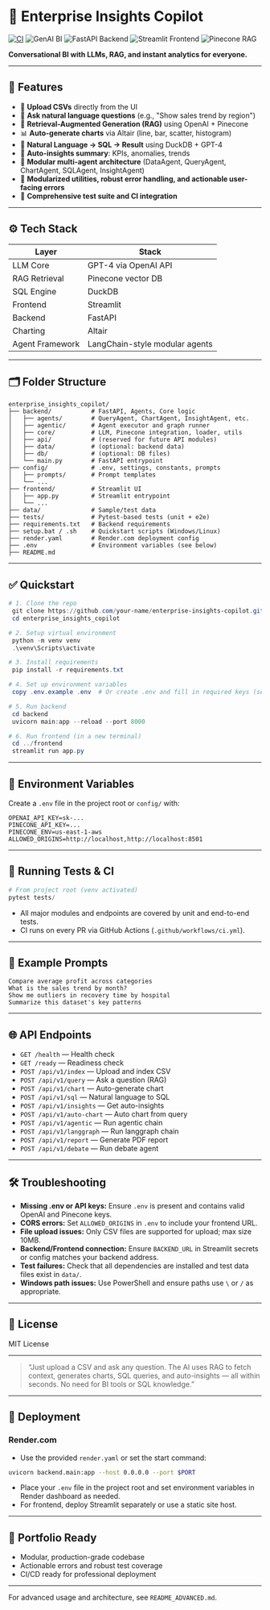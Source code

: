 # 🧠 Enterprise Insights Copilot

[![CI](https://github.com/MlvPrasadOfficial/enterprise-insights-copilot/actions/workflows/ci.yml/badge.svg)](https://github.com/MlvPrasadOfficial/enterprise-insights-copilot/actions/workflows/ci.yml)
![GenAI BI](https://img.shields.io/badge/GenAI-BI-blueviolet?style=for-the-badge)
![FastAPI Backend](https://img.shields.io/badge/FastAPI-Backend-green?style=for-the-badge)
![Streamlit Frontend](https://img.shields.io/badge/Streamlit-Frontend-orange?style=for-the-badge)
![Pinecone RAG](https://img.shields.io/badge/Pinecone-RAG-9cf?style=for-the-badge)

**Conversational BI with LLMs, RAG, and instant analytics for everyone.**

---

## 🚀 Features

- 📁 **Upload CSVs** directly from the UI
- 💬 **Ask natural language questions** (e.g., "Show sales trend by region")
- 🧠 **Retrieval-Augmented Generation (RAG)** using OpenAI + Pinecone
- 📊 **Auto-generate charts** via Altair (line, bar, scatter, histogram)
- 🧾 **Natural Language → SQL → Result** using DuckDB + GPT-4
- 📌 **Auto-insights summary**: KPIs, anomalies, trends
- 🧱 **Modular multi-agent architecture** (DataAgent, QueryAgent, ChartAgent, SQLAgent, InsightAgent)
- 🧩 **Modularized utilities, robust error handling, and actionable user-facing errors**
- 🧪 **Comprehensive test suite and CI integration**

---

## ⚙️ Tech Stack

| Layer          | Stack                                |
|----------------|---------------------------------------|
| LLM Core       | GPT-4 via OpenAI API                  |
| RAG Retrieval  | Pinecone vector DB                    |
| SQL Engine     | DuckDB                                |
| Frontend       | Streamlit                             |
| Backend        | FastAPI                               |
| Charting       | Altair                                |
| Agent Framework| LangChain-style modular agents        |

---

## 🗂 Folder Structure

```text
enterprise_insights_copilot/
├── backend/           # FastAPI, Agents, Core logic
│   ├── agents/        # QueryAgent, ChartAgent, InsightAgent, etc.
│   ├── agentic/       # Agent executor and graph runner
│   ├── core/          # LLM, Pinecone integration, loader, utils
│   ├── api/           # (reserved for future API modules)
│   ├── data/          # (optional: backend data)
│   ├── db/            # (optional: DB files)
│   └── main.py        # FastAPI entrypoint
├── config/            # .env, settings, constants, prompts
│   ├── prompts/       # Prompt templates
│   └── ...
├── frontend/          # Streamlit UI
│   ├── app.py         # Streamlit entrypoint
│   └── ...
├── data/              # Sample/test data
├── tests/             # Pytest-based tests (unit + e2e)
├── requirements.txt   # Backend requirements
├── setup.bat / .sh    # Quickstart scripts (Windows/Linux)
├── render.yaml        # Render.com deployment config
├── .env               # Environment variables (see below)
├── README.md
```

---

## ✅ Quickstart

```powershell
# 1. Clone the repo
 git clone https://github.com/your-name/enterprise-insights-copilot.git
 cd enterprise_insights_copilot

# 2. Setup virtual environment
 python -m venv venv
 .\venv\Scripts\activate

# 3. Install requirements
 pip install -r requirements.txt

# 4. Set up environment variables
 copy .env.example .env  # Or create .env and fill in required keys (see below)

# 5. Run backend
 cd backend
 uvicorn main:app --reload --port 8000

# 6. Run frontend (in a new terminal)
 cd ../frontend
 streamlit run app.py
```

---

## 🔑 Environment Variables

Create a `.env` file in the project root or `config/` with:

```
OPENAI_API_KEY=sk-...
PINECONE_API_KEY=...
PINECONE_ENV=us-east-1-aws
ALLOWED_ORIGINS=http://localhost,http://localhost:8501
```

---

## 🧪 Running Tests & CI

```powershell
# From project root (venv activated)
pytest tests/
```
- All major modules and endpoints are covered by unit and end-to-end tests.
- CI runs on every PR via GitHub Actions (`.github/workflows/ci.yml`).

---

## 🧪 Example Prompts

```text
Compare average profit across categories
What is the sales trend by month?
Show me outliers in recovery time by hospital
Summarize this dataset's key patterns
```

---

## 🌐 API Endpoints

- `GET /health` — Health check
- `GET /ready` — Readiness check
- `POST /api/v1/index` — Upload and index CSV
- `POST /api/v1/query` — Ask a question (RAG)
- `POST /api/v1/chart` — Auto-generate chart
- `POST /api/v1/sql` — Natural language to SQL
- `POST /api/v1/insights` — Get auto-insights
- `POST /api/v1/auto-chart` — Auto chart from query
- `POST /api/v1/agentic` — Run agentic chain
- `POST /api/v1/langgraph` — Run langgraph chain
- `POST /api/v1/report` — Generate PDF report
- `POST /api/v1/debate` — Run debate agent

---

## 🛠️ Troubleshooting

- **Missing .env or API keys:** Ensure `.env` is present and contains valid OpenAI and Pinecone keys.
- **CORS errors:** Set `ALLOWED_ORIGINS` in `.env` to include your frontend URL.
- **File upload issues:** Only CSV files are supported for upload; max size 10MB.
- **Backend/Frontend connection:** Ensure `BACKEND_URL` in Streamlit secrets or config matches your backend address.
- **Test failures:** Check that all dependencies are installed and test data files exist in `data/`.
- **Windows path issues:** Use PowerShell and ensure paths use `\` or `/` as appropriate.

---

## 📄 License

MIT License

---

> “Just upload a CSV and ask any question. The AI uses RAG to fetch context, generates charts, SQL queries, and auto-insights — all within seconds. No need for BI tools or SQL knowledge.”

---

## 🚀 Deployment

### Render.com

- Use the provided `render.yaml` or set the start command:

```sh
uvicorn backend.main:app --host 0.0.0.0 --port $PORT
```
- Place your `.env` file in the project root and set environment variables in Render dashboard as needed.
- For frontend, deploy Streamlit separately or use a static site host.

---

## 🎨 Portfolio Ready

- Modular, production-grade codebase
- Actionable errors and robust test coverage
- CI/CD ready for professional deployment

---

For advanced usage and architecture, see `README_ADVANCED.md`.
